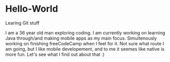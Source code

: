 # Hello-World
Learing Git stuff

I am a 36 year old man exploring coding. 
I am currently working on learning Java through/and making mobile apps as my main focus.
Simultenously working on finishing freeCodeCamp when I feel for it.
Not sure what route I am going, but I like mobile developement, and to me it seemes like native is more fun.
Let's see what I find out about that :)
